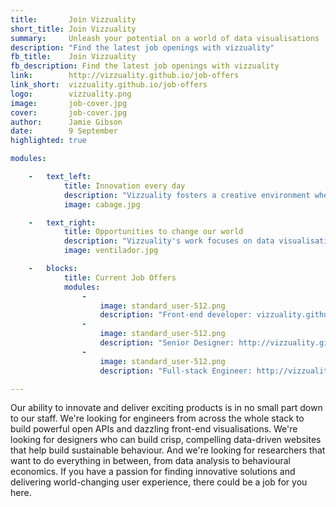 ```yaml
---
title:       Join Vizzuality
short_title: Join Vizzuality
summary:     Unleash your potential on a world of data visualisations
description: "Find the latest job openings with vizzuality"
fb_title:    Join Vizzuality
fb_description: Find the latest job openings with vizzuality
link:        http://vizzuality.github.io/job-offers
link_short:  vizzuality.github.io/job-offers
logo:        vizzuality.png
image:       job-cover.jpg
cover:       job-cover.jpg
author:      Jamie Gibson
date:        9 September
highlighted: true

modules:

    -   text_left:
            title: Innovation every day
            description: "Vizzuality fosters a creative environment where every member of staff is empowered to explore their field and find new solutions to problems. Surrounded by a multi-disciplinary set of experts, you'll learn something new every day."
            image: cabage.jpg

    -   text_right:
            title: Opportunities to change our world
            description: "Vizzuality's work focuses on data visualisations for stories that matter. We use our skills to compel change in people's behaviour that leads to a better world. Joining vizzuality will give you unique opportunities to change our world for the better."
            image: ventilador.jpg

    -   blocks:
            title: Current Job Offers
            modules:
                - 
                    image: standard_user-512.png
                    description: "Front-end developer: vizzuality.github.io/job-offers/development/2015/10/01/offer-front-end-senior-engineer.html"
                -
                    image: standard_user-512.png
                    description: "Senior Designer: http://vizzuality.github.io/job-offers/design/2016/04/28/offer-senior-designer.html"
                -   
                    image: standard_user-512.png
                    description: "Full-stack Engineer: http://vizzuality.github.io/job-offers/development/2016/06/15/offer-full-stack-engineer.html"

---
```

Our ability to innovate and deliver exciting products is in no small part down to our staff. We're looking for engineers from across the whole stack to build powerful open APIs and dazzling front-end visualisations. We're looking for designers who can build crisp, compelling data-driven websites that help build sustainable behaviour. And we're looking for researchers that want to do everything in between, from data analysis to behavioural economics. If you have a passion for finding innovative solutions and delivering world-changing user experience, there could be a job for you here.
